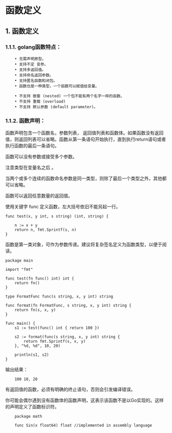 # 函数定义

## 1. 函数定义 <a id="&#x51FD;&#x6570;&#x5B9A;&#x4E49;"></a>

### 1.1.1. golang函数特点： <a id="golang&#x51FD;&#x6570;&#x7279;&#x70B9;&#xFF1A;"></a>

```text
    • 无需声明原型。
    • 支持不定 变参。
    • 支持多返回值。
    • 支持命名返回参数。 
    • 支持匿名函数和闭包。
    • 函数也是一种类型，一个函数可以赋值给变量。

    • 不支持 嵌套 (nested) 一个包不能有两个名字一样的函数。
    • 不支持 重载 (overload) 
    • 不支持 默认参数 (default parameter)。
```

### 1.1.2. 函数声明： <a id="&#x51FD;&#x6570;&#x58F0;&#x660E;&#xFF1A;"></a>

函数声明包含一个函数名，参数列表， 返回值列表和函数体。如果函数没有返回值，则返回列表可以省略。函数从第一条语句开始执行，直到执行return语句或者执行函数的最后一条语句。

函数可以没有参数或接受多个参数。

注意类型在变量名之后 。

当两个或多个连续的函数命名参数是同一类型，则除了最后一个类型之外，其他都可以省略。

函数可以返回任意数量的返回值。

使用关键字 func 定义函数，左大括号依旧不能另起一行。

```text
func test(x, y int, s string) (int, string) {
    
    n := x + y          
    return n, fmt.Sprintf(s, n)
}
```

函数是第一类对象，可作为参数传递。建议将复杂签名定义为函数类型，以便于阅读。

```text
package main

import "fmt"

func test(fn func() int) int {
    return fn()
}

type FormatFunc func(s string, x, y int) string 

func format(fn FormatFunc, s string, x, y int) string {
    return fn(s, x, y)
}

func main() {
    s1 := test(func() int { return 100 }) 

    s2 := format(func(s string, x, y int) string {
        return fmt.Sprintf(s, x, y)
    }, "%d, %d", 10, 20)

    println(s1, s2)
}
```

输出结果：

```text
    100 10, 20
```

有返回值的函数，必须有明确的终止语句，否则会引发编译错误。

你可能会偶尔遇到没有函数体的函数声明，这表示该函数不是以Go实现的。这样的声明定义了函数标识符。

```text
    package math

    func Sin(x float64) float //implemented in assembly language
```

